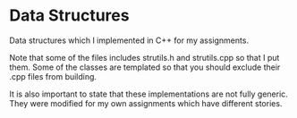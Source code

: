 # Data Structures
Data structures which I implemented in C++ for my assignments.


Note that some of the files includes strutils.h and strutils.cpp so that I put them.
Some of the classes are templated so that you should exclude their .cpp files from building.

It is also important to state that these implementations are not fully generic.
They were modified for my own assignments which have different stories.

